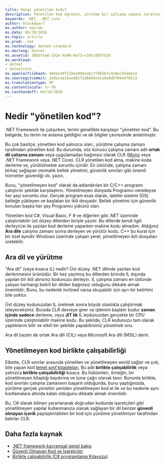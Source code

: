```yaml
---
title: Hangi yönetilen kodu?
description: Yönetilen kod öğrenin, yürütme bir çalışma zamanı tarafından ortak dil çalışma zamanı (CLR) yönetilen kodudur.
keywords: .NET, .NET core
author: blackdwarf
ms.author: mairaw
ms.date: 06/20/2016
ms.topic: article
ms.prod: .net
ms.technology: dotnet-standard
ms.devlang: dotnet
ms.assetid: 20bb7ea8-192e-4a96-8ef3-e10e1950fd3d
ms.workload:
- dotnet
- dotnetcore
ms.openlocfilehash: 46bbe30f216ba9b0a3bc7f88267c428ec56de614
ms.sourcegitcommit: 2e8acae16ae802f2d6d04e3ce0a6dbf04e476513
ms.translationtype: MT
ms.contentlocale: tr-TR
ms.lasthandoff: 04/18/2018
---
```

# <a name="what-is-managed-code"></a>Nedir "yönetilen kod"?

.NET Framework ile çalışırken, terimi genellikle karşılaşır "yönetilen kod". Bu belgede, bu terim ne anlama geldiğini ve ek bilgiler çevresinde anlatılmıştır.

Bu çok basitçe, yönetilen kod yalnızca olan:, yürütme çalışma zamanı tarafından yönetilen kod. Bu durumda, söz konusu çalışma zamanı adlı **ortak dil çalışma zamanı** veya uygulamadan bağımsız olarak CLR ([Mono](https://www.mono-project.com/) veya .NET Framework veya .NET Core). CLR yönetilen kod alma, makine koda derleme ve, yürütülmekte sorumlu içindir. En üstünde, çalışma zamanı birkaç sağlayan otomatik bellek yönetimi, güvenlik sınırları gibi önemli hizmetler güvenliği vb. yazın.

Bunu, "yönetilmeyen kod" olarak da adlandırılan bir C/C++ programı çalıştırılır şekilde karşılaştırın. Yönetilmeyen dünyada Programcı neredeyse her şeyi sorumlu olur. Gerçek program esas olarak, işletim sistemi (OS) belleğe yükleyen ve başlatan bir ikili dosyadır. Bellek yönetimi için güvenlik konuları başka her şey Programcı yükünü olan.

Yönetilen kod C#, Visual Basic, F # ve diğerleri gibi .NET üzerinde çalıştırılabilir üst düzey dillerden biriyle yazılır. Bu dillerde kendi ilgili derleyicisi ile yazılan kod derleme yaparken makine kodu almadım. Aldığınız **Ara dile** çalışma zamanı sonra derleyen ve yürütür kodu. C++ bu kural için bir özel aynıdır Windows üzerinde çalışan yerel, yönetilmeyen ikili dosyaları üretebilir.

## <a name="intermediate-language--execution"></a>Ara dil ve yürütme

"Ara dil" (veya kısaca IL) nedir? Üst düzey .NET dilinde yazılan kod derlenmesini ürünüdür. Bir kez yazılmış bu dillerden birinde IL dışında yapılan bir ikili alırsınız kodunuzu derleyin. IL çalışma zamanı en üstünde çalışan herhangi belirli bir dilden bağımsız olduğunu dikkate almak önemlidir; Bunu, bu nedenle inclined varsa okuyabilir için ayrı bir belirtimi bile yoktur.

Üst düzey kodunuzdan IL üretmek sonra büyük olasılıkla çalıştırmak isteyeceksiniz. Burada CLR devreye girer ve işlemini başlatır budur **zaman içinde sadece** derleme, veya **JIT lık** IL kodunuzdan gerçekte bir CPU üzerinde çalıştırılabilir makine kodu. Bu şekilde, CLR kodunuzu tam olarak yaptıklarını bilir ve etkili bir şekilde yapabilirsiniz _yönetmek_ onu.

Ara dil bazen de ortak Ara dili (CIL) veya Microsoft Ara dili (MSIL) denir.

## <a name="unmanaged-code-interoperability"></a>Yönetilmeyen kod birlikte çalışabilirliği

Elbette, CLR sınırlar arasında yönetilen ve yönetilmeyen world sağlar ve çok, bile yapan kod [temel sınıf kitaplıkları](framework-libraries.md). Bu adlı **birlikte çalışabilirlik** veya yalnızca **birlikte çalışabilirliği** kısaca. Bu hükümleri, örneğin, bir yönetilmeyen kitaplığı kaydırma ve içine çağrı olanak tanır. Bununla birlikte, kod sınırları çalışma zamanının başarılı olduğunda, bunu yaptığınızda, yürütme gerçek yönetim yeniden yönetilmeyen kod el ile ve bu nedenle aynı kısıtlamalara altında kalan olduğunu dikkate almak önemlidir.

Bu, C# olarak bilinen yararlanarak doğrudan kodunda işaretçileri gibi yönetilmeyen yapılar kullanmanıza olanak sağlayan bir dil benzer **güvenli olmayan içerik** paylaştırılabilen bir kod için yürütme yönetilmiyor tarafından belirler CLR.

## <a name="more-resources"></a>Daha fazla kaynak

*   [.NET framework kavramsal genel bakış](https://msdn.microsoft.com/library/zw4w595w.aspx)
*   [Güvenli Olmayan Kod ve İşaretçiler](../../docs/csharp/programming-guide/unsafe-code-pointers/index.md)
*   [Birlikte çalışabilirlik (C# programlama Kılavuzu)](https://msdn.microsoft.com/library/ms173184.aspx)
